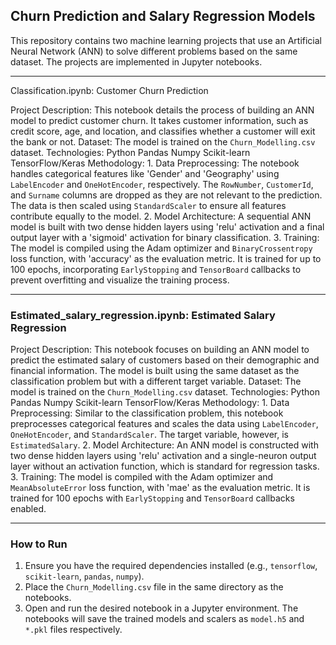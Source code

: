 ## Churn Prediction and Salary Regression Models

This repository contains two machine learning projects that use an Artificial Neural Network (ANN) to solve different problems based on the same dataset. The projects are implemented in Jupyter notebooks.

---

Classification.ipynb: Customer Churn Prediction

Project Description: This notebook details the process of building an ANN model to predict customer churn. It takes customer information, such as credit score, age, and location, and classifies whether a customer will exit the bank or not.
Dataset: The model is trained on the `Churn_Modelling.csv` dataset.
Technologies:
    Python
    Pandas
    Numpy
    Scikit-learn
    TensorFlow/Keras
Methodology:
    1.  Data Preprocessing: The notebook handles categorical features like 'Gender' and 'Geography' using `LabelEncoder` and `OneHotEncoder`, respectively. The `RowNumber`, `CustomerId`, and `Surname` columns are dropped as they are not relevant to the prediction. The data is then scaled using `StandardScaler` to ensure all features contribute equally to the model.
    2.  Model Architecture: A sequential ANN model is built with two dense hidden layers using 'relu' activation and a final output layer with a 'sigmoid' activation for binary classification.
    3.  Training: The model is compiled using the Adam optimizer and `BinaryCrossentropy` loss function, with 'accuracy' as the evaluation metric. It is trained for up to 100 epochs, incorporating `EarlyStopping` and `TensorBoard` callbacks to prevent overfitting and visualize the training process.

---

### Estimated_salary_regression.ipynb: Estimated Salary Regression

Project Description: This notebook focuses on building an ANN model to predict the estimated salary of customers based on their demographic and financial information. The model is built using the same dataset as the classification problem but with a different target variable.
Dataset: The model is trained on the `Churn_Modelling.csv` dataset.
Technologies:
    Python
    Pandas
    Numpy
    Scikit-learn
    TensorFlow/Keras
Methodology:
    1.  Data Preprocessing: Similar to the classification problem, this notebook preprocesses categorical features and scales the data using `LabelEncoder`, `OneHotEncoder`, and `StandardScaler`. The target variable, however, is `EstimatedSalary`.
    2.  Model Architecture: An ANN model is constructed with two dense hidden layers using 'relu' activation and a single-neuron output layer without an activation function, which is standard for regression tasks.
    3.  Training: The model is compiled with the Adam optimizer and `MeanAbsoluteError` loss function, with 'mae' as the evaluation metric. It is trained for 100 epochs with `EarlyStopping` and `TensorBoard` callbacks enabled.

---

### How to Run

1.  Ensure you have the required dependencies installed (e.g., `tensorflow`, `scikit-learn`, `pandas`, `numpy`).
2.  Place the `Churn_Modelling.csv` file in the same directory as the notebooks.
3.  Open and run the desired notebook in a Jupyter environment. The notebooks will save the trained models and scalers as `model.h5` and `*.pkl` files respectively.
